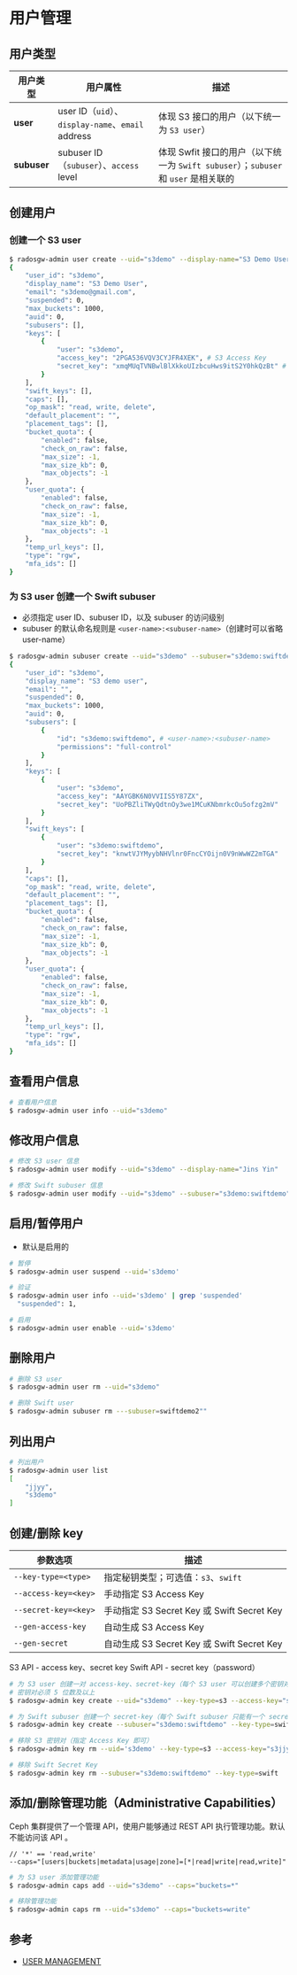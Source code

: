 # 用户管理

## 用户类型

| 用户类型    | 用户属性                                          | 描述                                                                                |
| ----------- | ------------------------------------------------- | ----------------------------------------------------------------------------------- |
| **user**    | user ID（`uid`）、`display-name`、`email` address | 体现 S3 接口的用户（以下统一为 `S3 user`）                                          |
| **subuser** | subuser ID（`subuser`）、`access` level           | 体现 Swfit 接口的用户（以下统一为 `Swift subuser`）；`subuser` 和 `user` 是相关联的 |

## 创建用户

### 创建一个 S3 user

```bash
$ radosgw-admin user create --uid="s3demo" --display-name="S3 Demo User" --email="s3demo@gmail.com"
{
    "user_id": "s3demo",
    "display_name": "S3 Demo User",
    "email": "s3demo@gmail.com",
    "suspended": 0,
    "max_buckets": 1000,
    "auid": 0,
    "subusers": [],
    "keys": [
        {
            "user": "s3demo",
            "access_key": "2PGA536VQV3CYJFR4XEK", # S3 Access Key
            "secret_key": "xmqMUqTVNBwlBlXkkoUIzbcuHws9itS2Y0hkQzBt" # S3 Secret Key
        }
    ],
    "swift_keys": [],
    "caps": [],
    "op_mask": "read, write, delete",
    "default_placement": "",
    "placement_tags": [],
    "bucket_quota": {
        "enabled": false,
        "check_on_raw": false,
        "max_size": -1,
        "max_size_kb": 0,
        "max_objects": -1
    },
    "user_quota": {
        "enabled": false,
        "check_on_raw": false,
        "max_size": -1,
        "max_size_kb": 0,
        "max_objects": -1
    },
    "temp_url_keys": [],
    "type": "rgw",
    "mfa_ids": []
}
```

### 为 S3 user 创建一个 Swift subuser

* 必须指定 user ID、subuser ID，以及 subuser 的访问级别
* subuser 的默认命名规则是 `<user-name>:<subuser-name>`（创建时可以省略 user-name）

```bash
$ radosgw-admin subuser create --uid="s3demo" --subuser="s3demo:swiftdemo" --access=[read | write | readwrite | full]
{
    "user_id": "s3demo",
    "display_name": "S3 demo user",
    "email": "",
    "suspended": 0,
    "max_buckets": 1000,
    "auid": 0,
    "subusers": [
        {
            "id": "s3demo:swiftdemo", # <user-name>:<subuser-name>
            "permissions": "full-control"
        }
    ],
    "keys": [
        {
            "user": "s3demo",
            "access_key": "AAYGBK6N0VVIIS5Y87ZX",
            "secret_key": "UoPBZliTWyQdtnOy3we1MCuKNbmrkcOu5ofzg2mV"
        }
    ],
    "swift_keys": [
        {
            "user": "s3demo:swiftdemo",
            "secret_key": "knwtVJYMyybNHVlnr0FncCYOijn0V9nWwWZ2mTGA"
        }
    ],
    "caps": [],
    "op_mask": "read, write, delete",
    "default_placement": "",
    "placement_tags": [],
    "bucket_quota": {
        "enabled": false,
        "check_on_raw": false,
        "max_size": -1,
        "max_size_kb": 0,
        "max_objects": -1
    },
    "user_quota": {
        "enabled": false,
        "check_on_raw": false,
        "max_size": -1,
        "max_size_kb": 0,
        "max_objects": -1
    },
    "temp_url_keys": [],
    "type": "rgw",
    "mfa_ids": []
}
```

## 查看用户信息

```bash
# 查看用户信息
$ radosgw-admin user info --uid="s3demo"
```

## 修改用户信息

```bash
# 修改 S3 user 信息
$ radosgw-admin user modify --uid="s3demo" --display-name="Jins Yin"

# 修改 Swift subuser 信息
$ radosgw-admin user modify --uid="s3demo" --subuser="s3demo:swiftdemo" --access=readwrite
```

## 启用/暂停用户

* 默认是启用的

```bash
# 暂停
$ radosgw-admin user suspend --uid='s3demo'

# 验证
$ radosgw-admin user info --uid='s3demo' | grep 'suspended'
  "suspended": 1,

# 启用
$ radosgw-admin user enable --uid='s3demo'
```

## 删除用户

```bash
# 删除 S3 user
$ radosgw-admin user rm --uid="s3demo"

# 删除 Swift user
$ radosgw-admin subuser rm ---subuser=swiftdemo2""
```

## 列出用户

```bash
# 列出用户
$ radosgw-admin user list
[
    "jjyy",
    "s3demo"
]
```

## 创建/删除 key

| 参数选项             | 描述                                       |
| -------------------- | ------------------------------------------ |
| `--key-type=<type>`  | 指定秘钥类型；可选值：`s3`、`swift`        |
| `--access-key=<key>` | 手动指定 S3 Access Key                     |
| `--secret-key=<key>` | 手动指定 S3 Secret Key 或 Swift Secret Key |
| `--gen-access-key`   | 自动生成 S3 Access Key                     |
| `--gen-secret`       | 自动生成 S3 Secret Key 或 Swift Secret Key |

S3 API - access key、secret key
Swift API - secret key（password）

```bash
# 为 S3 user 创建一对 access-key、secret-key（每个 S3 user 可以创建多个密钥对）
# 密钥对必须 5 位数及以上
$ radosgw-admin key create --uid="s3demo" --key-type=s3 --access-key="s3jjyy" --secret-key="s3jjyy"

# 为 Swift subuser 创建一个 secret-key（每个 Swift subuser 只能有一个 secret-key）
$ radosgw-admin key create --subuser="s3demo:swiftdemo" --key-type=swift --secret-key="jjyy"
```

```bash
# 移除 S3 密钥对（指定 Access Key 即可）
$ radosgw-admin key rm --uid='s3demo' --key-type=s3 --access-key="s3jjyy"

# 移除 Swift Secret Key
$ radosgw-admin key rm --subuser="s3demo:swiftdemo" --key-type=swift
```

## 添加/删除管理功能（Administrative Capabilities）

Ceph 集群提供了一个管理 API，使用户能够通过 REST API 执行管理功能。默认不能访问该 API 。

```plaintext
// '*' == 'read,write'
--caps="[users|buckets|metadata|usage|zone]=[*|read|write|read,write]"
```

```bash
# 为 S3 user 添加管理功能
$ radosgw-admin caps add --uid="s3demo" --caps="buckets=*"
```

```bash
# 移除管理功能
$ radosgw-admin caps rm --uid="s3demo" --caps="buckets=write"
```

## 参考

* [USER MANAGEMENT](http://docs.ceph.com/docs/master/radosgw/admin/#user-management)